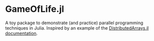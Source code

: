 # GameOfLife.jl

A toy package to demonstrate (and practice) parallel programming techniques
in Julia. Inspired by an example of the [DistributedArrays.jl documentation][1].

[1]: https://pkg.julialang.org/docs/DistributedArrays/Gfdem/0.6.1/#Distributed-Array-Operations-1
